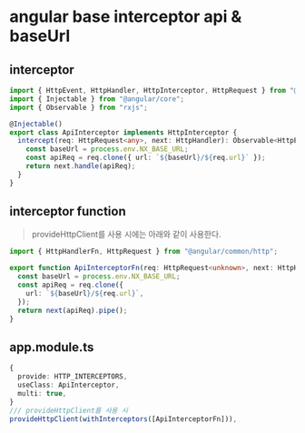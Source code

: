 # angular base interceptor api & baseUrl

## interceptor

```ts
import { HttpEvent, HttpHandler, HttpInterceptor, HttpRequest } from "@angular/common/http";
import { Injectable } from "@angular/core";
import { Observable } from "rxjs";

@Injectable()
export class ApiInterceptor implements HttpInterceptor {
  intercept(req: HttpRequest<any>, next: HttpHandler): Observable<HttpEvent<any>> {
    const baseUrl = process.env.NX_BASE_URL;
    const apiReq = req.clone({ url: `${baseUrl}/${req.url}` });
    return next.handle(apiReq);
  }
}
```

## interceptor function

> provideHttpClient를 사용 시에는 아래와 같이 사용한다.

```ts
import { HttpHandlerFn, HttpRequest } from "@angular/common/http";

export function ApiInterceptorFn(req: HttpRequest<unknown>, next: HttpHandlerFn) {
  const baseUrl = process.env.NX_BASE_URL;
  const apiReq = req.clone({
    url: `${baseUrl}/${req.url}`,
  });
  return next(apiReq).pipe();
}
```

## app.module.ts

```ts
{
  provide: HTTP_INTERCEPTORS,
  useClass: ApiInterceptor,
  multi: true,
}
/// provideHttpClient를 사용 시
provideHttpClient(withInterceptors([ApiInterceptorFn])),
```
